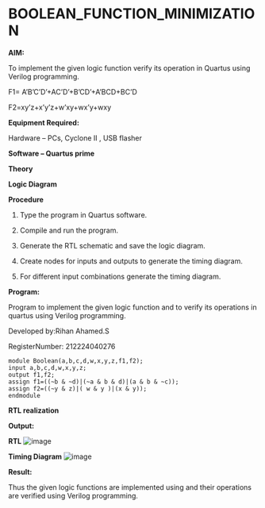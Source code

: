 # BOOLEAN_FUNCTION_MINIMIZATION

**AIM:**

To implement the given logic function verify its operation in Quartus using Verilog programming.

F1= A’B’C’D’+AC’D’+B’CD’+A’BCD+BC’D 

F2=xy’z+x’y’z+w’xy+wx’y+wxy

**Equipment Required:**

Hardware – PCs, Cyclone II , USB flasher

**Software – Quartus prime**

**Theory**

**Logic Diagram**

**Procedure**

1.	Type the program in Quartus software.

2.	Compile and run the program.

3.	Generate the RTL schematic and save the logic diagram.

4.	Create nodes for inputs and outputs to generate the timing diagram.

5.	For different input combinations generate the timing diagram.


**Program:**

 Program to implement the given logic function and to verify its operations in quartus using Verilog programming. 

Developed by:Rihan Ahamed.S 

RegisterNumber: 212224040276
~~~
module Boolean(a,b,c,d,w,x,y,z,f1,f2);
input a,b,c,d,w,x,y,z;
output f1,f2;
assign f1=((~b & ~d)|(~a & b & d)|(a & b & ~c));
assign f2=((~y & z)|( w & y )|(x & y));
endmodule
~~~


**RTL realization**

**Output:**

**RTL**
![image](https://github.com/user-attachments/assets/13b89606-05b3-4101-8b3b-57e0ff126b1d)

**Timing Diagram**
![image](https://github.com/user-attachments/assets/c6fbf2fe-12f3-427b-9929-944245b6a661)

**Result:**

Thus the given logic functions are implemented using and their operations are verified using Verilog programming.

